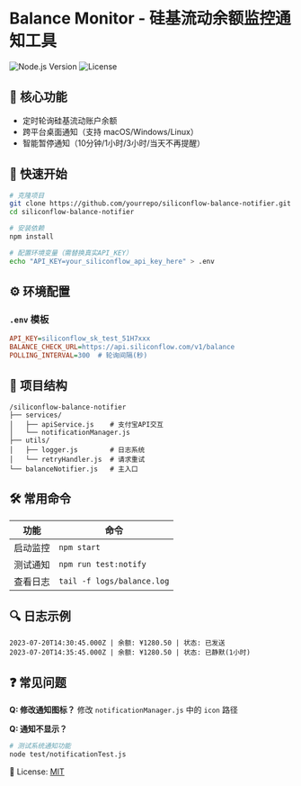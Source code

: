 # Balance Monitor - 硅基流动余额监控通知工具

![Node.js Version](https://img.shields.io/badge/Node.js-%3E%3D18-green)
![License](https://img.shields.io/badge/License-MIT-blue)

## 📌 核心功能
- 定时轮询硅基流动账户余额
- 跨平台桌面通知（支持 macOS/Windows/Linux）
- 智能暂停通知（10分钟/1小时/3小时/当天不再提醒）

## 🚀 快速开始

```bash
# 克隆项目
git clone https://github.com/yourrepo/siliconflow-balance-notifier.git
cd siliconflow-balance-notifier

# 安装依赖
npm install

# 配置环境变量（需替换真实API_KEY）
echo "API_KEY=your_siliconflow_api_key_here" > .env
```

## ⚙️ 环境配置

### `.env` 模板
```ini
API_KEY=siliconflow_sk_test_51H7xxx
BALANCE_CHECK_URL=https://api.siliconflow.com/v1/balance
POLLING_INTERVAL=300  # 轮询间隔(秒)
```

## 📂 项目结构
```
/siliconflow-balance-notifier
├── services/
│   ├── apiService.js    # 支付宝API交互
│   └── notificationManager.js 
├── utils/
│   ├── logger.js        # 日志系统
│   └── retryHandler.js  # 请求重试
└── balanceNotifier.js   # 主入口
```

## 🛠️ 常用命令

| 功能               | 命令                     |
|--------------------|--------------------------|
| 启动监控           | `npm start`              |
| 测试通知           | `npm run test:notify`    |
| 查看日志           | `tail -f logs/balance.log` |

## 🔍 日志示例
```
2023-07-20T14:30:45.000Z | 余额: ¥1280.50 | 状态: 已发送
2023-07-20T14:35:45.000Z | 余额: ¥1280.50 | 状态: 已静默(1小时)
```

## ❓ 常见问题

**Q: 修改通知图标？**
修改 `notificationManager.js` 中的 `icon` 路径

**Q: 通知不显示？**
```bash
# 测试系统通知功能
node test/notificationTest.js
```

📜 License: [MIT](LICENSE)
